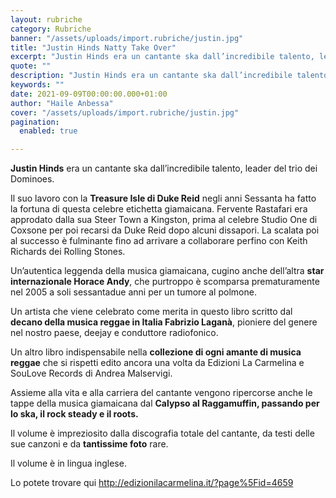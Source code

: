 ```yaml
---
layout: rubriche
category: Rubriche
banner: "/assets/uploads/import.rubriche/justin.jpg"
title: "Justin Hinds Natty Take Over"
excerpt: "Justin Hinds era un cantante ska dall’incredibile talento, leader del trio dei Dominoes. Il suo lavoro con la Treasure Isle di Duke Reid negli anni Sessanta ha fatto la fortuna di questa celebre etichetta giamaicana. Fervente Rastafari era approdato dalla sua Steer Town a Kingston, prima al celebre Studio One di Coxsone per poi recarsi [&hellip"
quote: ""
description: "Justin Hinds era un cantante ska dall’incredibile talento, leader del trio dei Dominoes. Il suo lavoro con la Treasure Isle di Duke Reid negli anni Sessanta ha fatto la fortuna di questa celebre etichetta giamaicana. Fervente Rastafari era approdato dalla sua Steer Town a Kingston, prima al celebre Studio One di Coxsone per poi recarsi [&hellip"
keywords: ""
date: 2021-09-09T00:00:00.000+01:00
author: "Haile Anbessa"
cover: "/assets/uploads/import.rubriche/justin.jpg"
pagination:
  enabled: true

---
```


**Justin Hinds** era un cantante ska dall’incredibile talento, leader del trio dei Dominoes.

Il suo lavoro con la **Treasure Isle di Duke Reid** negli anni Sessanta ha fatto la fortuna di questa celebre etichetta giamaicana. Fervente Rastafari era approdato dalla sua Steer Town a Kingston, prima al celebre Studio One di Coxsone per poi recarsi da Duke Reid dopo alcuni dissapori. La scalata poi al successo è fulminante fino ad arrivare a collaborare perfino con Keith Richards dei Rolling Stones.

Un’autentica leggenda della musica giamaicana, cugino anche dell’altra **star internazionale Horace Andy**, che purtroppo è scomparsa prematuramente nel 2005 a soli sessantadue anni per un tumore al polmone.

Un artista che viene celebrato come merita in questo libro scritto dal **decano della musica reggae in Italia Fabrizio Laganà**, pioniere del genere nel nostro paese, deejay e conduttore radiofonico.

Un altro libro indispensabile nella **collezione di ogni amante di musica reggae** che si rispetti edito ancora una volta da Edizioni La Carmelina e SouLove Records di Andrea Malservigi.

Assieme alla vita e alla carriera del cantante vengono ripercorse anche le tappe della musica giamaicana dal **Calypso al Raggamuffin, passando per lo ska, il rock steady e il roots.**

Il volume è impreziosito dalla discografia totale del cantante, da testi delle sue canzoni e da **tantissime foto** rare.

Il volume è in lingua inglese.

Lo potete trovare qui <http://edizionilacarmelina.it/?page%5Fid=4659>